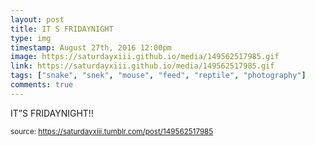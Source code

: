 ```yaml
---
layout: post
title: IT S FRIDAYNIGHT
type: img
timestamp: August 27th, 2016 12:00pm
image: https://saturdayxiii.github.io/media/149562517985.gif
link: https://saturdayxiii.github.io/media/149562517985.gif
tags: ["snake", "snek", "mouse", "feed", "reptile", "photography"]
comments: true
---
```


IT”S FRIDAYNIGHT!!
 
  
<small>source: https://saturdayxiii.tumblr.com/post/149562517985</small>